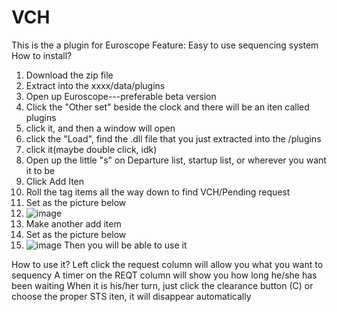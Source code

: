 # VCH
This is the a plugin for Euroscope
Feature: Easy to use sequencing system
How to install?
1. Download the zip file
2. Extract into the xxxx/data/plugins
3. Open up Euroscope---preferable beta version
4. Click the "Other set" beside the clock and there will be an iten called plugins
5. click it, and then a window will open
6. click the "Load", find the .dll file that you just extracted into the /plugins
7. click it(maybe double click, idk)
8. Open up the little "s" on Departure list, startup list, or wherever you want it to be
9. Click Add Iten
10. Roll the tag items all the way down to find VCH/Pending request
11. Set as the picture below
12. ![image](https://user-images.githubusercontent.com/111409071/205294879-8c3544d9-9474-422c-ae6f-a1b6c4c774d9.png)
13. Make another add item
14. Set as the picture below
15. ![image](https://user-images.githubusercontent.com/111409071/205295005-91179dbf-01cd-47e3-b494-027f155e1c1c.png)
Then you will be able to use it

How to use it?
Left click the request column will allow you what you want to sequency
A timer on the REQT column will show you how long he/she has been waiting
When it is his/her turn, just click the clearance button (C) or choose the proper STS iten, it will disappear automatically
